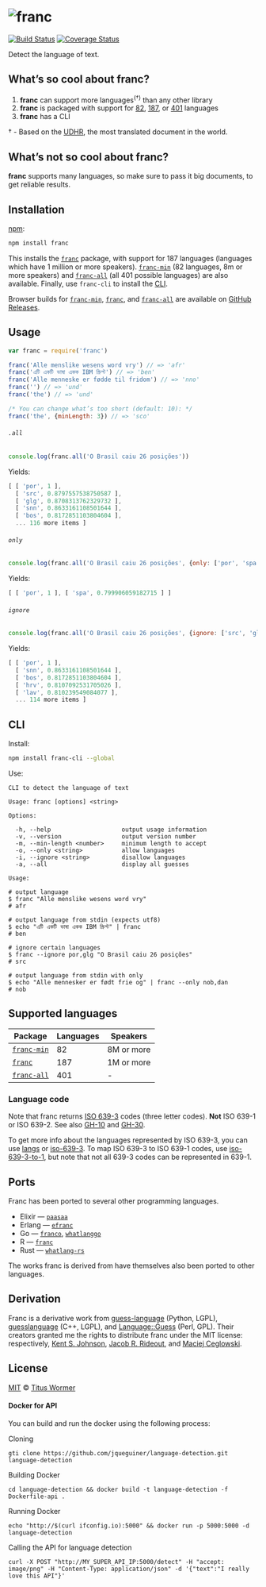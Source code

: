 # ![franc][logo]

[![Build Status][build-badge]][build-status]
[![Coverage Status][coverage-badge]][coverage-status]

Detect the language of text.

## What’s so cool about franc?

1.  **franc** can support more languages<sup>(†)</sup> than any other
    library
2.  **franc** is packaged with support for [82][s], [187][m], or [401][l]
    languages
3.  **franc** has a CLI

† - Based on the [UDHR][], the most translated document in the world.

## What’s not so cool about franc?

**franc** supports many languages, so make sure to pass it big documents,
to get reliable results.

## Installation

[npm][]:

```sh
npm install franc
```

This installs the [`franc`][m] package, with support for 187 languages
(languages which have 1 million or more speakers).  [`franc-min`][s] (82
languages, 8m or more speakers) and [`franc-all`][l] (all 401 possible
languages) are also available.  Finally, use `franc-cli` to install the
[CLI][].

Browser builds for [`franc-min`][s], [`franc`][m], and [`franc-all`][l] are
available on [GitHub Releases][releases].

## Usage

```javascript
var franc = require('franc')

franc('Alle menslike wesens word vry') // => 'afr'
franc('এটি একটি ভাষা একক IBM স্ক্রিপ্ট') // => 'ben'
franc('Alle menneske er fødde til fridom') // => 'nno'
franc('') // => 'und'
franc('the') // => 'und'

/* You can change what’s too short (default: 10): */
franc('the', {minLength: 3}) // => 'sco'
```

###### `.all`

```js
console.log(franc.all('O Brasil caiu 26 posições'))
```

Yields:

```js
[ [ 'por', 1 ],
  [ 'src', 0.8797557538750587 ],
  [ 'glg', 0.8708313762329732 ],
  [ 'snn', 0.8633161108501644 ],
  [ 'bos', 0.8172851103804604 ],
  ... 116 more items ]
```

###### `only`

```js
console.log(franc.all('O Brasil caiu 26 posições', {only: ['por', 'spa']}))
```

Yields:

```js
[ [ 'por', 1 ], [ 'spa', 0.799906059182715 ] ]
```

###### `ignore`

```js
console.log(franc.all('O Brasil caiu 26 posições', {ignore: ['src', 'glg']}))
```

Yields:

```js
[ [ 'por', 1 ],
  [ 'snn', 0.8633161108501644 ],
  [ 'bos', 0.8172851103804604 ],
  [ 'hrv', 0.8107092531705026 ],
  [ 'lav', 0.810239549084077 ],
  ... 114 more items ]
```

## CLI

Install:

```bash
npm install franc-cli --global
```

Use:

```text
CLI to detect the language of text

Usage: franc [options] <string>

Options:

  -h, --help                    output usage information
  -v, --version                 output version number
  -m, --min-length <number>     minimum length to accept
  -o, --only <string>           allow languages
  -i, --ignore <string>         disallow languages
  -a, --all                     display all guesses

Usage:

# output language
$ franc "Alle menslike wesens word vry"
# afr

# output language from stdin (expects utf8)
$ echo "এটি একটি ভাষা একক IBM স্ক্রিপ্ট" | franc
# ben

# ignore certain languages
$ franc --ignore por,glg "O Brasil caiu 26 posições"
# src

# output language from stdin with only
$ echo "Alle mennesker er født frie og" | franc --only nob,dan
# nob
```

## Supported languages

| Package | Languages | Speakers |
| ------- | --------- | -------- |
| [`franc-min`][s] | 82 | 8M or more |
| [`franc`][m] | 187 | 1M or more |
| [`franc-all`][l] | 401 | - |

### Language code

Note that franc returns [ISO 639-3][iso6393] codes (three letter codes).
**Not** ISO 639-1 or ISO 639-2.  See also [GH-10][] and [GH-30][].

To get more info about the languages represented by ISO 639-3, you can use
[langs][] or [iso-639-3][].
To map ISO 639-3 to ISO 639-1 codes, use [iso-639-3-to-1][],
but note that not all 639-3 codes can be represented in 639-1.

## Ports

Franc has been ported to several other programming languages.

*   Elixir — [`paasaa`](https://github.com/minibikini/paasaa)
*   Erlang — [`efranc`](https://github.com/G-Corp/efranc)
*   Go — [`franco`](https://github.com/kapsteur/franco),
    [`whatlanggo`](https://github.com/abadojack/whatlanggo)
*   R — [`franc`](https://github.com/MangoTheCat/franc)
*   Rust — [`whatlang-rs`](https://github.com/greyblake/whatlang-rs)

The works franc is derived from have themselves also been ported to other
languages.

## Derivation

Franc is a derivative work from [guess-language][] (Python, LGPL),
[guesslanguage][] (C++, LGPL), and [Language::Guess][language-guess]
(Perl, GPL).  Their creators granted me the rights to distribute franc
under the MIT license: respectively, [Kent S. Johnson][grant-3],
[Jacob R. Rideout][grant-2], and [Maciej Ceglowski][grant-1].

## License

[MIT][] © [Titus Wormer][home]

<!-- Definitions -->

[releases]: https://github.com/wooorm/franc/releases

[logo]: https://raw.githubusercontent.com/wooorm/franc/a162cc0/logo.svg?sanitize=true

[build-badge]: https://img.shields.io/travis/wooorm/franc.svg

[build-status]: https://travis-ci.org/wooorm/franc

[coverage-badge]: https://img.shields.io/codecov/c/github/wooorm/franc.svg

[coverage-status]: https://codecov.io/github/wooorm/franc

[npm]: https://docs.npmjs.com/cli/install

[guess-language]: https://github.com/kent37/guess-language

[guesslanguage]: http://websvn.kde.org/branches/work/sonnet-refactoring/common/nlp/guesslanguage.cpp?view=markup

[language-guess]: http://web.archive.org/web/20090228163219/http://languid.cantbedone.org/

[grant-1]: https://github.com/wooorm/franc/issues/6#issuecomment-59669191

[grant-2]: https://github.com/wooorm/franc/issues/6#issuecomment-60196819

[grant-3]: https://github.com/wooorm/franc/issues/6#issuecomment-59936827

[mit]: license

[home]: http://wooorm.com

[cli]: #cli

[udhr]: http://unicode.org/udhr/

[s]: https://github.com/wooorm/franc/tree/master/packages/franc-min

[m]: https://github.com/wooorm/franc/tree/master/packages/franc

[l]: https://github.com/wooorm/franc/tree/master/packages/franc-all

[iso6393]: https://iso639-3.sil.org/code_tables/639/data

[gh-10]: https://github.com/wooorm/franc/issues/10

[gh-30]: https://github.com/wooorm/franc/issues/30

[langs]: https://github.com/adlawson/nodejs-langs

[iso-639-3]: https://github.com/wooorm/iso-639-3

[iso-639-3-to-1]: https://github.com/amitbend/iso-639-3-to-1



#### Docker for API

You can build and run the docker using the following process:

Cloning
```console
gti clone https://github.com/jqueguiner/language-detection.git language-detection
```

Building Docker
```console
cd language-detection && docker build -t language-detection -f Dockerfile-api .
```

Running Docker
```console
echo "http://$(curl ifconfig.io):5000" && docker run -p 5000:5000 -d language-detection
```

Calling the API for language detection
```console
curl -X POST "http://MY_SUPER_API_IP:5000/detect" -H "accept: image/png" -H "Content-Type: application/json" -d '{"text":"I really love this API"}'
```
